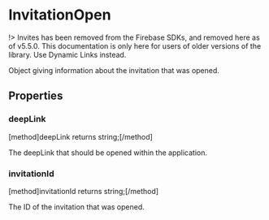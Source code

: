 # InvitationOpen

!> Invites has been removed from the Firebase SDKs, and removed here as of v5.5.0. This documentation is only here for users of older versions of the library. Use Dynamic Links instead.

Object giving information about the invitation that was opened.

## Properties

### deepLink
[method]deepLink returns string;[/method]

The deepLink that should be opened within the application.

### invitationId
[method]invitationId returns string;[/method]

The ID of the invitation that was opened.
